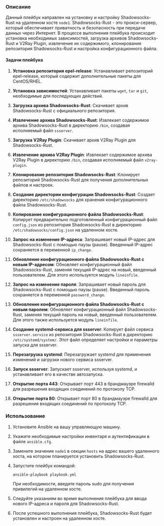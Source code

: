 ### Описание

Данный плейбук направлен на установку и настройку Shadowsocks-Rust на удаленном хосте `node1`. Shadowsocks-Rust - это прокси-сервер, который обеспечивает приватность и безопасность при передаче данных через Интернет. В процессе выполнения плейбука происходит установка необходимых зависимостей, загрузка архивов Shadowsocks-Rust и V2Ray Plugin, извлечение их содержимого, клонирование репозитория Shadowsocks-Rust и настройка конфигурационного файла.

#### Задачи плейбука

1. **Установка репозитория epel-release**: Устанавливает репозиторий epel-release, который содержит дополнительные пакеты для CentOS/RHEL.

2. **Установка зависимостей**: Устанавливает пакеты `wget`, `tar` и `git`, необходимые для последующих действий.

3. **Загрузка архива Shadowsocks-Rust**: Скачивает архив Shadowsocks-Rust с официального репозитория.

4. **Извлечение архива Shadowsocks-Rust**: Извлекает содержимое архива Shadowsocks-Rust в директорию `/bin`, создавая исполняемый файл `ssserver`.

5. **Загрузка V2Ray Plugin**: Скачивает архив V2Ray Plugin для Shadowsocks-Rust.

6. **Извлечение архива V2Ray Plugin**: Извлекает содержимое архива V2Ray Plugin в директорию `/bin`, создавая исполняемый файл `v2ray-plugin`.

7. **Клонирование репозитория Shadowsocks-Rust**: Клонирует репозиторий Shadowsocks-Rust для получения дополнительных файлов и настроек.

8. **Создание директории конфигурации Shadowsocks-Rust**: Создает директорию `/etc/shadowsocks` для хранения конфигурационного файла Shadowsocks-Rust.

9. **Копирование конфигурационного файла Shadowsocks-Rust**: Копирует предварительно подготовленный конфигурационный файл `config.json` из репозитория Shadowsocks-Rust в директорию `/etc/shadowsocks/config.json` на удаленном хосте.

10. **Запрос на изменение IP-адреса**: Запрашивает новый IP-адрес для Shadowsocks-Rust с помощью паузы (pause). Введенный IP-адрес сохраняется в переменной `ip_change`.

11. **Обновление конфигурационного файла Shadowsocks-Rust с новым IP-адресом**: Обновляет конфигурационный файл Shadowsocks-Rust, заменяя текущий IP-адрес на новый, введенный пользователем. Для этого используется модуль `lineinfile`.

12. **Запрос на изменение пароля**: Запрашивает новый пароль для Shadowsocks-Rust с помощью паузы (pause). Введенный пароль сохраняется в переменной `password_change`.

13. **Обновление конфигурационного файла Shadowsocks-Rust с новым паролем**: Обновляет конфигурационный файл Shadowsocks-Rust, заменяя текущий пароль на новый, введенный пользователем. Для этого также используется модуль `lineinfile`.

14. **Создание systemd-сервиса для ssserver**: Копирует файл сервиса `ssserver.service` из репозитория Shadowsocks-Rust в директорию `/etc/systemd/system/`. Этот файл определяет настройки и параметры запуска для ssserver.

15. **Перезагрузка systemd**: Перезагружает systemd для применения изменений и загрузки нового сервиса ssserver.

16. **Запуск ssserver**: Запускает ssserver, используя systemd, и устанавливает его в качестве автозапуска.

17. **Открытие порта 443**: Открывает порт 443 в брандмауэре firewalld для разрешения входящих соединений по протоколу TCP.

18. **Открытие порта 80**: Открывает порт 80 в брандмауэре firewalld для разрешения входящих соединений по протоколу TCP.

### Использование

1. Установите Ansible на вашу управляющую машину.

2. Укажите необходимые настройки инвентаря и аутентификации в файле `ansible.cfg`.

3. Замените значение `node1` в секции `hosts` на адрес вашего удаленного хоста, на котором планируется установить Shadowsocks-Rust.

4. Запустите плейбук командой:

   ```shell
   ansible-playbook playbook.yml
   ```

   При необходимости, введите пароль sudo для получения привилегий на удаленном хосте.

5. Следуйте указаниям во время выполнения плейбука для ввода нового IP-адреса и пароля для Shadowsocks-Rust.

6. После успешного выполнения плейбука, Shadowsocks-Rust будет установлен и настроен на удаленном хосте.

